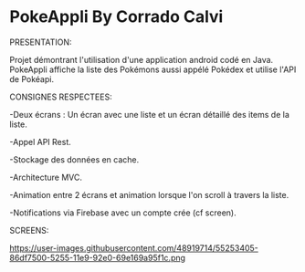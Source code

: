 # PokeAppli By Corrado Calvi

PRESENTATION:


Projet démontrant l'utilisation d'une application android codé en Java.
PokeAppli affiche la liste des Pokémons aussi appélé Pokédex et utilise l'API de Pokéapi.


CONSIGNES RESPECTEES:


-Deux écrans : Un écran avec une liste et un écran détaillé des items de la liste.

-Appel API Rest.

-Stockage des données en cache.

-Architecture MVC.

-Animation entre 2 écrans et animation lorsque l'on scroll à travers la liste.

-Notifications via Firebase avec un compte crée (cf screen).


SCREENS:

https://user-images.githubusercontent.com/48919714/55253405-86df7500-5255-11e9-92e0-69e169a95f1c.png
